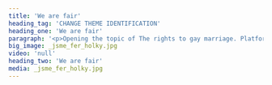 ```yaml
---
title: 'We are fair'
heading_tag: 'CHANGE THEME IDENTIFICATION'
heading_one: 'We are fair'
paragraph: '<p>Opening the topic of The rights to gay marriage. Platform for social opinion, approach and questions on topic &ldquo;What is fair&rdquo; Creating nationwide topic. Natural influence on politicians and major opinion.</p>'
big_image: _jsme_fer_holky.jpg
video: 'null'
heading_two: 'We are fair'
media: _jsme_fer_holky.jpg
---
```


